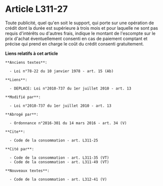 # Article L311-27

Toute publicité, quel qu'en soit le support, qui porte sur une opération de crédit dont la durée est supérieure à trois mois
et pour laquelle ne sont pas requis d'intérêts ou d'autres frais, indique le montant de l'escompte sur le prix d'achat
éventuellement consenti en cas de paiement comptant et précise qui prend en charge le coût du crédit consenti gratuitement.

**Liens relatifs à cet article**

	**Anciens textes**:

	  - Loi n°78-22 du 10 janvier 1978 - art. 15 (Ab)

	**Liens**:

	  - DEPLACE: Loi n°2010-737 du 1er juillet 2010 - art. 13

	**Modifié par**:

	  - Loi n°2010-737 du 1er juillet 2010 - art. 13

	**Abrogé par**:

	  - Ordonnance n°2016-301 du 14 mars 2016 - art. 34 (V)

	**Cite**:

	  - Code de la consommation - art. L311-25

	**Cité par**:

	  - Code de la consommation - art. L311-35 (VT)
	  - Code de la consommation - art. L311-49 (VT)

	**Nouveaux textes**:

	  - Code de la consommation - art. L312-41 (V)
